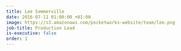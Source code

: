 ```yaml
---
title: Lee Sommerville
date: 2016-07-11 01:00:00 +01:00
image: https://s3.amazonaws.com/pocketworks-website/team/lee.png
job-title: Production Lead
is-executive: false
order: 1
---
```


